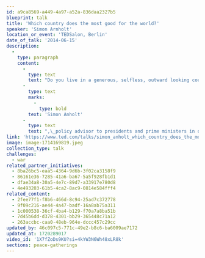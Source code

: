 ```yaml
---
id: a9ca8569-a449-4a97-a52a-836daa2327b5
blueprint: talk
title: 'Which country does the most good for the world?'
speaker: 'Simon Arnholt'
location_or_event: 'TEDSalon, Berlin'
date_of_talk: '2014-06-15'
description:
  -
    type: paragraph
    content:
      -
        type: text
        text: "Do you live in a generous, selfless, outward looking country, one that cares about humanity and the planet? For 20 years,\_"
      -
        type: text
        marks:
          -
            type: bold
        text: 'Simon Anholt'
      -
        type: text
        text: ",\_policy advisor to presidents and prime ministers in over fifty countries,\_has been thinking about what living in a “good country” means.\_\_"
link: 'https://www.ted.com/talks/simon_anholt_which_country_does_the_most_good_for_the_world'
image: image-1714169819.jpeg
collection_type: talk
challenges:
  - war
related_partner_initiatives:
  - 8ba26bc5-eaa5-4364-9d6b-3f02ca3158f9
  - 86161e36-7285-41a6-ba67-5a5f928fb1d1
  - dfae34a8-30a5-4e7c-89d7-a33917e780d8
  - 4e493203-61b5-4ca2-8ac9-0814e584fff4
related_content:
  - 2fee77f1-f8b6-466d-8c94-25ad7c372778
  - 9f09c216-ae44-4a47-badf-16a8ab75a311
  - 1c000538-36cf-4ba4-b129-f70a7a8ba51b
  - 7d45b6dd-d378-4301-bb29-365448c71a12
  - 263accbc-caa0-48eb-964e-dccc457c29cc
updated_by: 46c097c5-771c-49e2-b8c6-ba6009ae7172
updated_at: 1720289017
video_id: '1X7fZoDs9KU?si=4kYW3N6Wh48xLR8k'
sections: peace-gatherings
---
```

